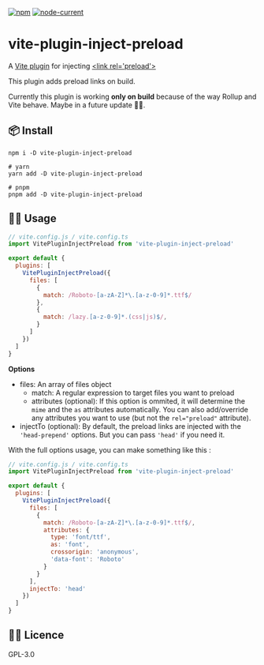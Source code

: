 [![npm](https://img.shields.io/npm/v/vite-plugin-inject-preload)](https://github.com/Applelo/vite-plugin-inject-preload) [![node-current](https://img.shields.io/node/v/vite-plugin-inject-preload)](https://nodejs.org/)


# vite-plugin-inject-preload
A [Vite plugin](https://github.com/vitejs/vite) for injecting [&lt;link rel='preload'>](https://developer.mozilla.org/en-US/docs/Web/HTML/Preloading_content)


This plugin adds preload links on build.

Currently this plugin is working **only on build** because of the way Rollup and Vite behave. Maybe in a future update 🤷‍♂️.

## 📦 Install


```
npm i -D vite-plugin-inject-preload

# yarn
yarn add -D vite-plugin-inject-preload

# pnpm
pnpm add -D vite-plugin-inject-preload
```

## 👨‍💻 Usage

```js
// vite.config.js / vite.config.ts
import VitePluginInjectPreload from 'vite-plugin-inject-preload'

export default {
  plugins: [
    VitePluginInjectPreload({
      files: [
        {
          match: /Roboto-[a-zA-Z]*\.[a-z-0-9]*.ttf$/
        },
        {
          match: /lazy.[a-z-0-9]*.(css|js)$/,
        }
      ]
    })
  ]
}
```

**Options**

* files: An array of files object
  * match: A regular expression to target files you want to preload
  * attributes (optional):
  If this option is ommited, it will determine the `mime` and the `as` attributes automatically.
  You can also add/override any attributes you want to use (but not the `rel="preload"` attribute).
* injectTo (optional): By default, the preload links are injected with the `'head-prepend'` options. But you can pass `'head'` if you need it.

With the full options usage, you can make something like this :

```js
// vite.config.js / vite.config.ts
import VitePluginInjectPreload from 'vite-plugin-inject-preload'

export default {
  plugins: [
    VitePluginInjectPreload({
      files: [
        {
          match: /Roboto-[a-zA-Z]*\.[a-z-0-9]*.ttf$/,
          attributes: {
            type: 'font/ttf',
            as: 'font',
            crossorigin: 'anonymous',
            'data-font': 'Roboto'
          }
        }
      ],
      injectTo: 'head'
    })
  ]
}
```

## 👨‍💼 Licence
GPL-3.0
